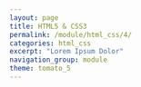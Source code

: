 ```yaml
---
layout: page
title: HTML5 & CSS3
permalink: /module/html_css/4/
categories: html_css
excerpt: "Lorem Ipsum Dolor"
navigation_group: module
theme: tomato_5
---
```


